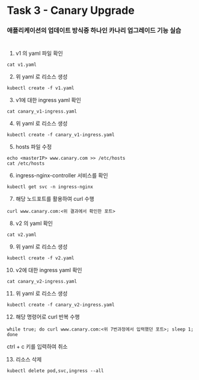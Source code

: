 # Task 3 - Canary Upgrade

### 애플리케이션의 업데이트 방식중 하나인 카나리 업그레이드 기능 실습
#

1. v1 의 yaml 파일 확인
```
cat v1.yaml
```

2. 위 yaml 로 리소스 생성
```
kubectl create -f v1.yaml
```

3. v1에 대한 ingress yaml 확인
```
cat canary_v1-ingress.yaml
```

4. 위 yaml 로 리소스 생성
```
kubectl create -f canary_v1-ingress.yaml
```

5. hosts 파일 수정
```
echo <masterIP> www.canary.com >> /etc/hosts
cat /etc/hosts
```

6. ingress-nginx-controller 서비스를 확인
```
kubectl get svc -n ingress-nginx
```

7. 해당 노드포트를 활용하여 curl 수행
```
curl www.canary.com:<위 결과에서 확인한 포트>
```

8. v2 의 yaml 확인
```
cat v2.yaml
```

9. 위 yaml 로 리소스 생성
```
kubectl create -f v2.yaml
```

10. v2에 대한 ingress yaml 확인
```
cat canary_v2-ingress.yaml
```

11. 위 yaml 로 리소스 생성
```
kubectl create -f canary_v2-ingress.yaml
```

12. 해당 명령어로 curl 반복 수행
```
while true; do curl www.canary.com:<위 7번과정에서 입력했던 포트>; sleep 1; done
```
ctrl + c 키를 입력하여 취소

13. 리소스 삭제
```
kubectl delete pod,svc,ingress --all
```
